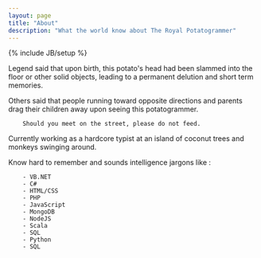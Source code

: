 ```yaml
---
layout: page
title: "About"
description: "What the world know about The Royal Potatogrammer"
---
```

{% include JB/setup %}

Legend said that upon birth, this potato's head had been slammed into the floor or other solid objects, leading to a permanent delution and short term memories.

Others said that people running toward opposite directions and parents drag their children away upon seeing this potatogrammer.

		Should you meet on the street, please do not feed.

Currently working as a hardcore typist at an island of coconut trees and monkeys swinging around.

Know hard to remember and sounds intelligence jargons like :

		- VB.NET
		- C#
		- HTML/CSS
		- PHP
		- JavaScript
		- MongoDB
		- NodeJS
		- Scala
		- SQL
		- Python
		- SQL

